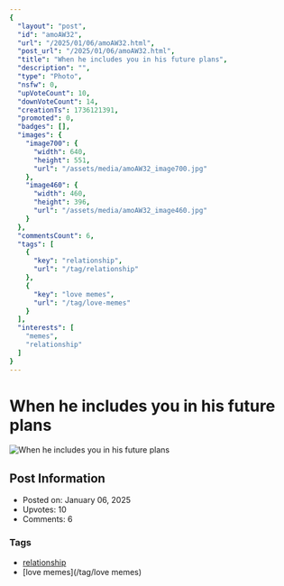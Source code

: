 ```yaml
---
{
  "layout": "post",
  "id": "amoAW32",
  "url": "/2025/01/06/amoAW32.html",
  "post_url": "/2025/01/06/amoAW32.html",
  "title": "When he includes you in his future plans",
  "description": "",
  "type": "Photo",
  "nsfw": 0,
  "upVoteCount": 10,
  "downVoteCount": 14,
  "creationTs": 1736121391,
  "promoted": 0,
  "badges": [],
  "images": {
    "image700": {
      "width": 640,
      "height": 551,
      "url": "/assets/media/amoAW32_image700.jpg"
    },
    "image460": {
      "width": 460,
      "height": 396,
      "url": "/assets/media/amoAW32_image460.jpg"
    }
  },
  "commentsCount": 6,
  "tags": [
    {
      "key": "relationship",
      "url": "/tag/relationship"
    },
    {
      "key": "love memes",
      "url": "/tag/love-memes"
    }
  ],
  "interests": [
    "memes",
    "relationship"
  ]
}
---
```


# When he includes you in his future plans

![When he includes you in his future plans](/assets/media/amoAW32_image700.jpg)

## Post Information

- Posted on: January 06, 2025
- Upvotes: 10
- Comments: 6

### Tags

- [relationship](/tag/relationship)
- [love memes](/tag/love memes)
